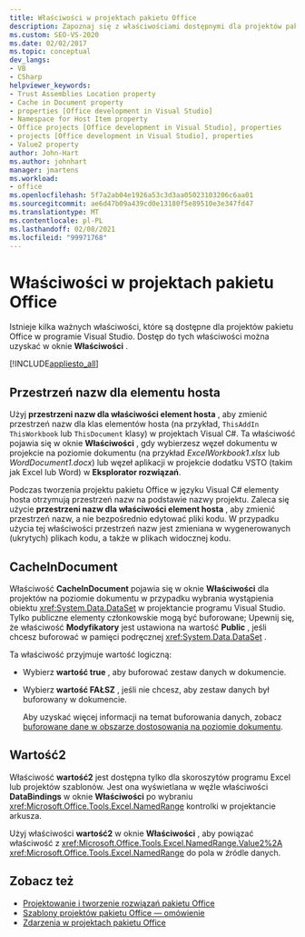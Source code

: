 ```yaml
---
title: Właściwości w projektach pakietu Office
description: Zapoznaj się z właściwościami dostępnymi dla projektów pakietu Office w programie Visual Studio za pomocą okno Właściwości.
ms.custom: SEO-VS-2020
ms.date: 02/02/2017
ms.topic: conceptual
dev_langs:
- VB
- CSharp
helpviewer_keywords:
- Trust Assemblies Location property
- Cache in Document property
- properties [Office development in Visual Studio]
- Namespace for Host Item property
- Office projects [Office development in Visual Studio], properties
- projects [Office development in Visual Studio], properties
- Value2 property
author: John-Hart
ms.author: johnhart
manager: jmartens
ms.workload:
- office
ms.openlocfilehash: 5f7a2ab04e1926a53c3d3aa05023103206c6aa01
ms.sourcegitcommit: ae6d47b09a439cd0e13180f5e89510e3e347fd47
ms.translationtype: MT
ms.contentlocale: pl-PL
ms.lasthandoff: 02/08/2021
ms.locfileid: "99971768"
---
```

# <a name="properties-in-office-projects"></a>Właściwości w projektach pakietu Office
  Istnieje kilka ważnych właściwości, które są dostępne dla projektów pakietu Office w programie Visual Studio. Dostęp do tych właściwości można uzyskać w oknie **Właściwości** .

 [!INCLUDE[appliesto_all](../vsto/includes/appliesto-all-md.md)]

## <a name="namespace-for-host-item"></a>Przestrzeń nazw dla elementu hosta
 Użyj **przestrzeni nazw dla właściwości element hosta** , aby zmienić przestrzeń nazw dla klas elementów hosta (na przykład, `ThisAddIn` `ThisWorkbook` lub `ThisDocument` klasy) w projektach Visual C#. Ta właściwość pojawia się w oknie **Właściwości** , gdy wybierzesz węzeł dokumentu w projekcie na poziomie dokumentu (na przykład *ExcelWorkbook1.xlsx* lub *WordDocument1.docx*) lub węzeł aplikacji w projekcie dodatku VSTO (takim jak Excel lub Word) w **Eksplorator rozwiązań**.

 Podczas tworzenia projektu pakietu Office w języku Visual C# elementy hosta otrzymują przestrzeń nazw na podstawie nazwy projektu. Zaleca się użycie **przestrzeni nazw dla właściwości element hosta** , aby zmienić przestrzeń nazw, a nie bezpośrednio edytować pliki kodu. W przypadku użycia tej właściwości przestrzeń nazw jest zmieniana w wygenerowanych (ukrytych) plikach kodu, a także w plikach widocznej kodu.

## <a name="cacheindocument"></a>CacheInDocument
 Właściwość **CacheInDocument** pojawia się w oknie **Właściwości** dla projektów na poziomie dokumentu w przypadku wybrania wystąpienia obiektu <xref:System.Data.DataSet> w projektancie programu Visual Studio. Tylko publiczne elementy członkowskie mogą być buforowane; Upewnij się, że właściwość **Modyfikatory** jest ustawiona na wartość **Public** , jeśli chcesz buforować w pamięci podręcznej <xref:System.Data.DataSet> .

 Ta właściwość przyjmuje wartość logiczną:

- Wybierz **wartość true** , aby buforować zestaw danych w dokumencie.

- Wybierz **wartość FAŁSZ** , jeśli nie chcesz, aby zestaw danych był buforowany w dokumencie.

  Aby uzyskać więcej informacji na temat buforowania danych, zobacz [buforowane dane w obszarze dostosowania na poziomie dokumentu](../vsto/cached-data-in-document-level-customizations.md).

## <a name="value2"></a>Wartość2
 Właściwość **wartość2** jest dostępna tylko dla skoroszytów programu Excel lub projektów szablonów. Jest ona wyświetlana w węźle właściwości **DataBindings** w oknie **Właściwości** po wybraniu <xref:Microsoft.Office.Tools.Excel.NamedRange> kontrolki w projektancie arkusza.

 Użyj właściwości **wartość2** w oknie **Właściwości** , aby powiązać właściwość z <xref:Microsoft.Office.Tools.Excel.NamedRange.Value2%2A> <xref:Microsoft.Office.Tools.Excel.NamedRange> do pola w źródle danych.

## <a name="see-also"></a>Zobacz też
- [Projektowanie i tworzenie rozwiązań pakietu Office](../vsto/designing-and-creating-office-solutions.md)
- [Szablony projektów pakietu Office — omówienie](../vsto/office-project-templates-overview.md)
- [Zdarzenia w projektach pakietu Office](../vsto/events-in-office-projects.md)
